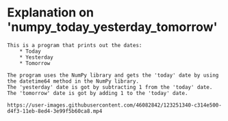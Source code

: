 # Explanation on 'numpy_today_yesterday_tomorrow'
    This is a program that prints out the dates:
        * Today
        * Yesterday
        * Tomorrow
    
    The program uses the NumPy library and gets the 'today' date by using 
    the datetime64 method in the NumPy library.
    The 'yesterday' date is got by subtracting 1 from the 'today' date.
    The 'tomorrow' date is got by adding 1 to the 'today' date.
    
    https://user-images.githubusercontent.com/46082842/123251340-c314e500-d4f3-11eb-8ed4-3e99f5b60ca8.mp4
     
